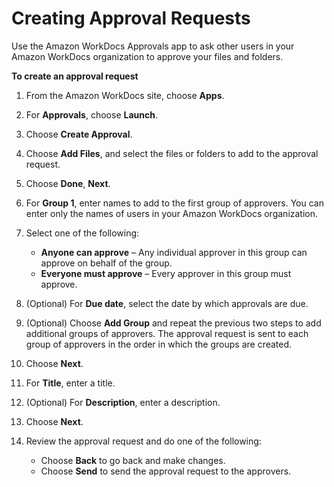# Creating Approval Requests<a name="create-approval"></a>

Use the Amazon WorkDocs Approvals app to ask other users in your Amazon WorkDocs organization to approve your files and folders\.

**To create an approval request**

1. From the Amazon WorkDocs site, choose **Apps**\.

1. For **Approvals**, choose **Launch**\.

1. Choose **Create Approval**\.

1. Choose **Add Files**, and select the files or folders to add to the approval request\.

1. Choose **Done**, **Next**\.

1. For **Group 1**, enter names to add to the first group of approvers\. You can enter only the names of users in your Amazon WorkDocs organization\.

1. Select one of the following:
   + **Anyone can approve** – Any individual approver in this group can approve on behalf of the group\.
   + **Everyone must approve** – Every approver in this group must approve\.

1. \(Optional\) For **Due date**, select the date by which approvals are due\.

1. \(Optional\) Choose **Add Group** and repeat the previous two steps to add additional groups of approvers\. The approval request is sent to each group of approvers in the order in which the groups are created\.

1. Choose **Next**\.

1. For **Title**, enter a title\.

1. \(Optional\) For **Description**, enter a description\.

1. Choose **Next**\.

1. Review the approval request and do one of the following:
   + Choose **Back** to go back and make changes\.
   + Choose **Send** to send the approval request to the approvers\.